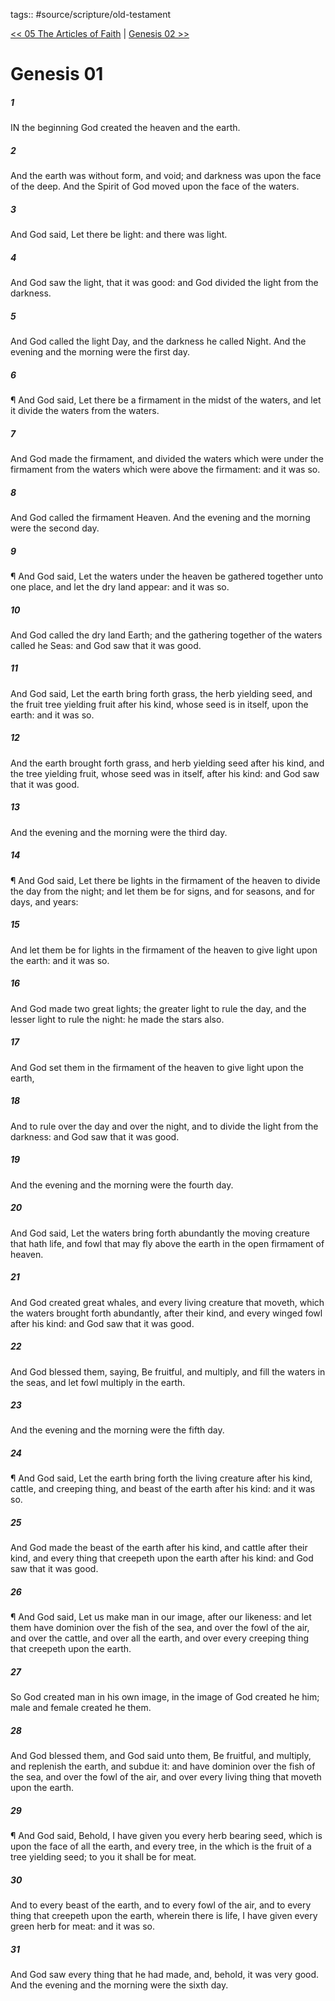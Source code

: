 tags:: #source/scripture/old-testament

[<< 05 The Articles of Faith](/Pearl_of_Great_Price/03_Joseph_Smith/05_The_Articles_of_Faith.md) | [Genesis 02 >>](/Old_Testament/01_Genesis/Genesis_02.md)

# Genesis 01

##### 1

IN the beginning God created the heaven and the earth.

##### 2

And the earth was without form, and void; and darkness was upon the face of the deep. And the Spirit of God moved upon the face of the waters.

##### 3

And God said, Let there be light: and there was light.

##### 4

And God saw the light, that it was good: and God divided the light from the darkness.

##### 5

And God called the light Day, and the darkness he called Night. And the evening and the morning were the first day.

##### 6

¶ And God said, Let there be a firmament in the midst of the waters, and let it divide the waters from the waters.

##### 7

And God made the firmament, and divided the waters which were under the firmament from the waters which were above the firmament: and it was so.

##### 8

And God called the firmament Heaven. And the evening and the morning were the second day.

##### 9

¶ And God said, Let the waters under the heaven be gathered together unto one place, and let the dry land appear: and it was so.

##### 10

And God called the dry land Earth; and the gathering together of the waters called he Seas: and God saw that it was good.

##### 11

And God said, Let the earth bring forth grass, the herb yielding seed, and the fruit tree yielding fruit after his kind, whose seed is in itself, upon the earth: and it was so.

##### 12

And the earth brought forth grass, and herb yielding seed after his kind, and the tree yielding fruit, whose seed was in itself, after his kind: and God saw that it was good.

##### 13

And the evening and the morning were the third day.

##### 14

¶ And God said, Let there be lights in the firmament of the heaven to divide the day from the night; and let them be for signs, and for seasons, and for days, and years:

##### 15

And let them be for lights in the firmament of the heaven to give light upon the earth: and it was so.

##### 16

And God made two great lights; the greater light to rule the day, and the lesser light to rule the night: he made the stars also.

##### 17

And God set them in the firmament of the heaven to give light upon the earth,

##### 18

And to rule over the day and over the night, and to divide the light from the darkness: and God saw that it was good.

##### 19

And the evening and the morning were the fourth day.

##### 20

And God said, Let the waters bring forth abundantly the moving creature that hath life, and fowl that may fly above the earth in the open firmament of heaven.

##### 21

And God created great whales, and every living creature that moveth, which the waters brought forth abundantly, after their kind, and every winged fowl after his kind: and God saw that it was good.

##### 22

And God blessed them, saying, Be fruitful, and multiply, and fill the waters in the seas, and let fowl multiply in the earth.

##### 23

And the evening and the morning were the fifth day.

##### 24

¶ And God said, Let the earth bring forth the living creature after his kind, cattle, and creeping thing, and beast of the earth after his kind: and it was so.

##### 25

And God made the beast of the earth after his kind, and cattle after their kind, and every thing that creepeth upon the earth after his kind: and God saw that it was good.

##### 26

¶ And God said, Let us make man in our image, after our likeness: and let them have dominion over the fish of the sea, and over the fowl of the air, and over the cattle, and over all the earth, and over every creeping thing that creepeth upon the earth.

##### 27

So God created man in his own image, in the image of God created he him; male and female created he them.

##### 28

And God blessed them, and God said unto them, Be fruitful, and multiply, and replenish the earth, and subdue it: and have dominion over the fish of the sea, and over the fowl of the air, and over every living thing that moveth upon the earth.

##### 29

¶ And God said, Behold, I have given you every herb bearing seed, which is upon the face of all the earth, and every tree, in the which is the fruit of a tree yielding seed; to you it shall be for meat.

##### 30

And to every beast of the earth, and to every fowl of the air, and to every thing that creepeth upon the earth, wherein there is life, I have given every green herb for meat: and it was so.

##### 31

And God saw every thing that he had made, and, behold, it was very good. And the evening and the morning were the sixth day.
